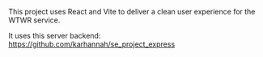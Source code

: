 This project uses React and Vite to deliver a clean user experience for the WTWR service. 

It uses this server backend: https://github.com/karhannah/se_project_express